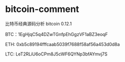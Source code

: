 # bitcoin-comment
比特币经典源码分析
bitcoin 0.12.1

BTC：1EgHjqC5q4DZwTGnfpEhGgzVF1aBZ3eoqF

ETH: 0xb5c89194fffcaab5039f7688f58af56a453d0d8a

LTC: LeT2RLiU6oCPm8J5cWF6QYNp3bfAYmvj7S